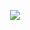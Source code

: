 
<p align="center">
  <a href="https://github.com/kittinan/spotify-github-profile">
    <img src="https://spotify-github-profile.kittinanx.com/api/view?uid=31sgvqbhymw64zslw2hsfllc4gny&cover_image=true&theme=spotify-embed&show_offline=true&background_color=121212&interchange=true&bar_color=53b14f&bar_color_cover=false&mode=dark">
  </a>
</p>

